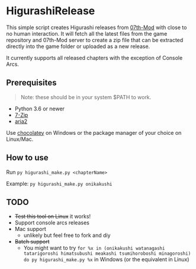 # HigurashiRelease

This simple script creates Higurashi releases from [07th-Mod](https://github.com/07th-mod/) with close to 
no human interaction. It will fetch all the latest files from the game repository and 07th-Mod server to 
create a zip file that can be extracted directly into the game folder or uploaded as a new release.

It currently supports all released chapters with the exception of Console Arcs.

## Prerequisites

> Note: these should be in your system $PATH to work.

- Python 3.6 or newer
- [7-Zip](https://www.7-zip.org/)
- [aria2](https://aria2.github.io/)

Use [chocolatey](https://chocolatey.org/) on Windows or the package manager of your choice on Linux/Mac.

## How to use

Run ``py higurashi_make.py <chapterName>``

Example: ``py higurashi_make.py onikakushi``

## TODO

- ~~Test this tool on Linux~~ it works!
- Support console arcs releases
- Mac support 
    - unlikely but feel free to fork and diy
- ~~Batch support~~
    - You might want to try ``for %x in (onikakushi watanagashi tatarigoroshi himatsubushi meakashi tsumihoroboshi minagoroshi) do py higurashi_make.py %x`` in Windows (or the equivalent in Linux)
